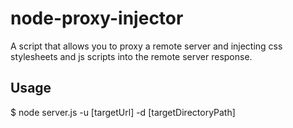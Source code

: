 # node-proxy-injector

  A script that allows you to proxy a remote server and injecting css stylesheets and js scripts into the remote server response.


## Usage

  $ node server.js -u [targetUrl] -d [targetDirectoryPath]
